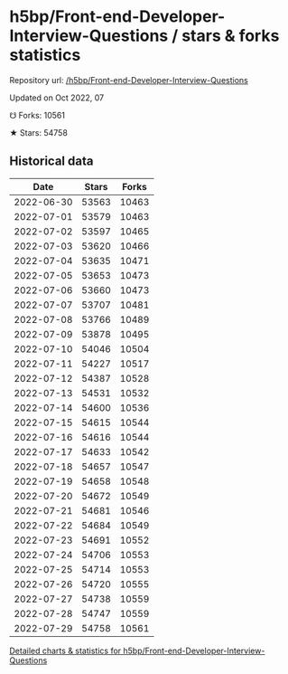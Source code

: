 # h5bp/Front-end-Developer-Interview-Questions / stars & forks statistics

Repository url: [/h5bp/Front-end-Developer-Interview-Questions](https://github.com/h5bp/Front-end-Developer-Interview-Questions)

Updated on Oct 2022, 07

☋ Forks: 10561

★ Stars: 54758

## Historical data
| Date | Stars | Forks |
|------|-------|-------|
| 2022-06-30 | 53563 | 10463 | 
| 2022-07-01 | 53579 | 10463 | 
| 2022-07-02 | 53597 | 10465 | 
| 2022-07-03 | 53620 | 10466 | 
| 2022-07-04 | 53635 | 10471 | 
| 2022-07-05 | 53653 | 10473 | 
| 2022-07-06 | 53660 | 10473 | 
| 2022-07-07 | 53707 | 10481 | 
| 2022-07-08 | 53766 | 10489 | 
| 2022-07-09 | 53878 | 10495 | 
| 2022-07-10 | 54046 | 10504 | 
| 2022-07-11 | 54227 | 10517 | 
| 2022-07-12 | 54387 | 10528 | 
| 2022-07-13 | 54531 | 10532 | 
| 2022-07-14 | 54600 | 10536 | 
| 2022-07-15 | 54615 | 10544 | 
| 2022-07-16 | 54616 | 10544 | 
| 2022-07-17 | 54633 | 10542 | 
| 2022-07-18 | 54657 | 10547 | 
| 2022-07-19 | 54658 | 10548 | 
| 2022-07-20 | 54672 | 10549 | 
| 2022-07-21 | 54681 | 10546 | 
| 2022-07-22 | 54684 | 10549 | 
| 2022-07-23 | 54691 | 10552 | 
| 2022-07-24 | 54706 | 10553 | 
| 2022-07-25 | 54714 | 10553 | 
| 2022-07-26 | 54720 | 10555 | 
| 2022-07-27 | 54738 | 10559 | 
| 2022-07-28 | 54747 | 10559 | 
| 2022-07-29 | 54758 | 10561 | 


[Detailed charts & statistics for h5bp/Front-end-Developer-Interview-Questions](https://reviewgithub.com/rep/h5bp/Front-end-Developer-Interview-Questions)
